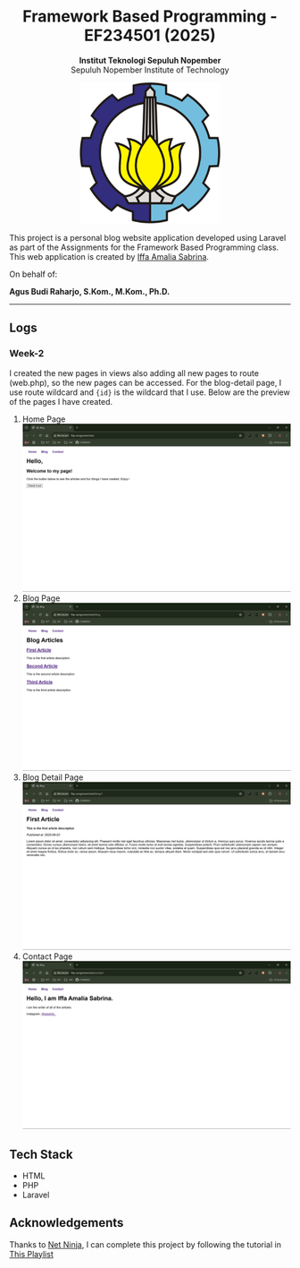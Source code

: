 <div align="center">
  <h1>Framework Based Programming - EF234501 (2025)</h1>
</div>

<p align="center">
  <b>Institut Teknologi Sepuluh Nopember</b><br>
  Sepuluh Nopember Institute of Technology
</p>

<p align="center">
  <img src="docs-assets/Badge_ITS.png" width="50%">
</p>

<p>This project is a personal blog website application developed using Laravel as part of the Assignments for the Framework Based Programming class. This web application is created by <a href="https://github.com/aleahfaa">Iffa Amalia Sabrina</a>.</p>

On behalf of:

**Agus Budi Raharjo, S.Kom., M.Kom., Ph.D.**

---

## Logs
### Week-2
I created the new pages in views also adding all new pages to route (web.php), so the new pages can be accessed. For the blog-detail page, I use route wildcard and `{id}` is the wildcard that I use. Below are the preview of the pages I have created.
1. Home Page
![Home](docs-assets/week-2/home.png)
2. Blog Page
![Blog](docs-assets/week-2/blog.png)
3. Blog Detail Page
![Blog-Detail](docs-assets/week-2/blog-detail.png)
4. Contact Page
![Contact](docs-assets/week-2/contact.png)

## Tech Stack
- HTML
- PHP
- Laravel

## Acknowledgements
Thanks to [Net Ninja](https://www.youtube.com/@NetNinja), I can complete this project by following the tutorial in [This Playlist](https://youtube.com/playlist?list=PL4cUxeGkcC9gF5Gez17eHcDIxrpVSBuVt&si=xobMN30LE_HB06g_)